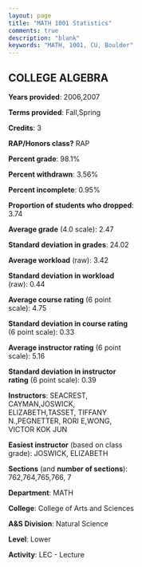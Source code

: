```yaml
---
layout: page
title: "MATH 1001 Statistics"
comments: true
description: "blank"
keywords: "MATH, 1001, CU, Boulder"
--- 
```

<head>
<script src="https://ajax.googleapis.com/ajax/libs/jquery/2.1.3/jquery.min.js"></script>
<script src="https://dl.dropboxusercontent.com/s/pc42nxpaw1ea4o9/highcharts.js?dl=0"></script>
<!-- <script src="../assets/js/highcharts.js"></script> -->
<style type="text/css">@font-face {
	font-family: "Bebas Neue";
	src: url(https://www.filehosting.org/file/details/544349/BebasNeue%20Regular.otf) format("opentype");
	}
	h1.Bebas { 
		font-family: "Bebas Neue", Verdana, Tahoma;
	}
</style>
</head>
<body>
	<div id="container" style="float: right; width: 45%; height: 88%; margin-left: 2.5%; margin-right: 2.5%;"></div>
	<script language="JavaScript">
		$(document).ready(function() {
		var chart = {type: 'column'};
		var title = {text: 'Grade Distribution'};
		var xAxis = {categories: ['A','B','C','D','F'],crosshair: true};
		var yAxis = {min: 0,title: {text: 'Percentage'}};
		var tooltip = {headerFormat: '<center><b><span style="font-size:20px">{point.key}</span></b></center>',
		               pointFormat: '<td style="padding:0"><b>{point.y:.1f}%</b></td>',
		               footerFormat: '</table>',shared: true,useHTML: true};
		var plotOptions = {column: {pointPadding: 0.0,borderWidth: 0}};  
		var credits = {enabled: false};var series= [{name: 'Percent',data: [14.85,42.57,25.74,12.87,3.96,]}];
		var json = {};
		json.chart = chart;
		json.title = title;
		json.tooltip = tooltip;
		json.xAxis = xAxis;
		json.yAxis = yAxis;  
		json.series = series;
		json.plotOptions = plotOptions;  
		json.credits = credits;
		$('#container').highcharts(json);
	});
	</script>
</body>
			   
## COLLEGE ALGEBRA

**Years provided**: 2006,2007

**Terms provided**: Fall,Spring

**Credits**: 3

**RAP/Honors class?** RAP

**Percent grade**: 98.1%

**Percent withdrawn**: 3.56%

**Percent incomplete**: 0.95%

**Proportion of students who dropped**: 3.74

**Average grade** (4.0 scale): 2.47

**Standard deviation in grades**: 24.02

**Average workload** (raw): 3.42

**Standard deviation in workload** (raw): 0.44

**Average course rating** (6 point scale): 4.75

**Standard deviation in course rating** (6 point scale): 0.33

**Average instructor rating** (6 point scale): 5.16

**Standard deviation in instructor rating** (6 point scale): 0.39

**Instructors**: SEACREST, CAYMAN,JOSWICK, ELIZABETH,TASSET, TIFFANY N.,PEGNETTER, RORI E,WONG, VICTOR KOK JUN

**Easiest instructor** (based on class grade): JOSWICK, ELIZABETH

**Sections** (and **number of sections**): 762,764,765,766, 7

**Department**: MATH

**College**: College of Arts and Sciences

**A&S Division**: Natural Science

**Level**: Lower

**Activity**: LEC - Lecture
